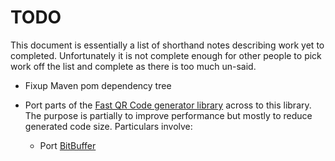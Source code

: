 # TODO

This document is essentially a list of shorthand notes describing work yet to completed.
Unfortunately it is not complete enough for other people to pick work off the list and
complete as there is too much un-said.

* Fixup Maven pom dependency tree

* Port parts of the [Fast QR Code generator library](https://www.nayuki.io/page/fast-qr-code-generator-library)
  across to this library. The purpose is partially to improve performance but mostly to reduce generated code
  size. Particulars involve:
  - Port [BitBuffer](https://github.com/nayuki/Fast-QR-Code-generator/blob/master/src/io/nayuki/fastqrcodegen/BitBuffer.java)
